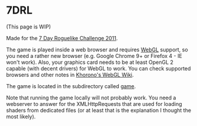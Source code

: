 7DRL
====

(This page is WIP)

Made for the [7 Day Roguelike Challenge 2011](http://roguebasin.roguelikedevelopment.org/index.php?title=7DRL_Contest_2011).

The game is played inside a web browser and requires [WebGL](http://www.khronos.org/webgl/) support, so you need a rather new browser (e.g. Google Chrome 9+ or Firefox 4 - IE won't work). Also, your graphics card needs to be at least OpenGL 2 capable (with decent drivers) for WebGL to work. You can check supported browsers and other notes in [Khorono's WebGL Wiki](http://www.khronos.org/webgl/wiki/Getting_a_WebGL_Implementation).

The game is located in the subdirectory called [game](game/).

Note that running the game locally will not probably work. You need a webserver to answer for the XMLHttpRequests that are used for loading shaders from dedicated files (or at least that is the explanation I thought the most likely).

